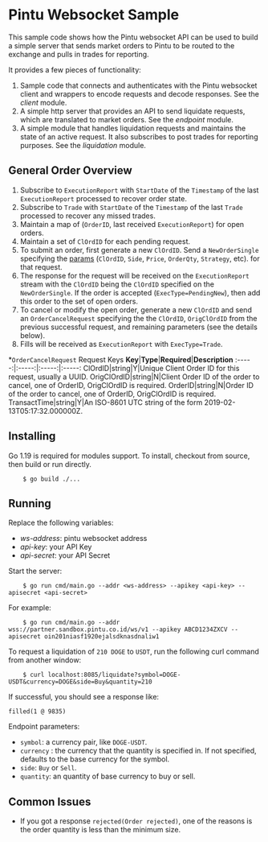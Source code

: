 # Pintu Websocket Sample

This sample code shows how the Pintu websocket API can be used to build a simple server that sends market orders to
 Pintu to be routed to the exchange and pulls in trades for reporting.

It provides a few pieces of functionality:
1. Sample code that connects and authenticates with the Pintu websocket client and wrappers to encode requests and
 decode responses. See the *client* module.
2. A simple http server that provides an API to send liquidate requests, which are translated to market orders. See
 the *endpoint* module.
3. A simple module that handles liquidation requests and maintains the state of an active request. It also subscribes
 to post trades for reporting purposes. See the *liquidation* module.

## General Order Overview

1. Subscribe to `ExecutionReport` with `StartDate` of the `Timestamp` of the last `ExecutionReport` processed to recover order state.
2. Subscribe to `Trade` with `StartDate` of the `Timestamp` of the last `Trade` processed to recover any missed trades.
3. Maintain a map of (`OrderID`, last received `ExecutionReport`) for open orders.
4. Maintain a set of `ClOrdID` for each pending request.
5. To submit an order, first generate a new `ClOrdID`. Send a `NewOrderSingle` specifying the [params](endpoint/endpoint.go#L109) (`ClOrdID`, `Side`, `Price`, `OrderQty`, `Strategy`, etc). for that request.
6. The response for the request will be received on the `ExecutionReport` stream with the `ClOrdID` being the `ClOrdID` specified on the `NewOrderSingle`. If the order is accepted (`ExecType=PendingNew`), then add this order to the set of open orders.
7. To cancel or modify the open order, generate a new `ClOrdID` and send an `OrderCancelRequest` specifying the the `ClOrdID`, `OrigClOrdID` from the previous successful request, and remaining parameters (see the details below).
8. Fills will be received as `ExecutionReport` with `ExecType=Trade`.

*`OrderCancelRequest` Request Keys
**Key**|**Type**|**Required**|**Description**
:-----:|:-----:|:-----:|:-----:
ClOrdID|string|Y|Unique Client Order ID for this request, usually a UUID.
OrigClOrdID|string|N|Client Order ID of the order to cancel, one of OrderID, OrigClOrdID is required.
OrderID|string|N|Order ID of the order to cancel, one of OrderID, OrigClOrdID is required.
TransactTime|string|Y|An ISO-8601 UTC string of the form 2019-02-13T05:17:32.000000Z.


## Installing

Go 1.19 is required for modules support. To install, checkout from source, then build or run directly.

```shell script
    $ go build ./...
```

## Running

Replace the following variables:
- *ws-address*: pintu websocket address
- *api-key*: your API Key
- *api-secret*: your API Secret

Start the server:

```shell script
    $ go run cmd/main.go --addr <ws-address> --apikey <api-key> --apisecret <api-secret>
```

For example:

```shell script
    $ go run cmd/main.go --addr wss://partner.sandbox.pintu.co.id/ws/v1 --apikey ABCD1234ZXCV --apisecret oin201niasf1920ejalsdknasdnaliw1
```

To request a liquidation of `210 DOGE` to `USDT`, run the following curl command from another window:

```shell script
    $ curl localhost:8085/liquidate?symbol=DOGE-USDT&currency=DOGE&side=Buy&quantity=210
```

If successful, you should see a response like:

```
filled(1 @ 9835)
```

Endpoint parameters:
- `symbol`: a currency pair, like `DOGE-USDT`.
- `currency` : the currency that the quantity is specified in. If not specified, defaults to the base currency for the symbol.
- `side`: `Buy` or `Sell`.
- `quantity`: an quantity of base currency to buy or sell.

## Common Issues

- If you got a response `rejected(Order rejected)`, one of the reasons is the order quantity is less than the minimum size.
